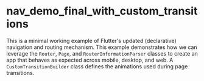 # nav_demo_final_with_custom_transitions

This is a minimal working example of Flutter's updated (declarative) navigation and routing mechanism. This example demonstrates how we can leverage the `Router`, `Page`, and `RouterInformationParser` classes to create an app that behaves as expected across mobile, desktop, and web. A `CustomTransitionBuilder` class defines the animations used during page transitions.

